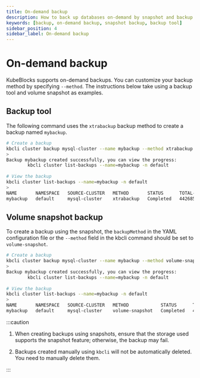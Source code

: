 ```yaml
---
title: On-demand backup
description: How to back up databases on-demand by snapshot and backup tool
keywords: [backup, on-demand backup, snapshot backup, backup tool]
sidebar_position: 4
sidebar_label: On-demand backup
---
```


# On-demand backup

KubeBlocks supports on-demand backups. You can customize your backup method by specifying `--method`. The instructions below take using a backup tool and volume snapshot as examples.

## Backup tool

The following command uses the `xtrabackup` backup method to create a backup named `mybackup`.



```bash
# Create a backup
kbcli cluster backup mysql-cluster --name mybackup --method xtrabackup
>
Backup mybackup created successfully, you can view the progress:
        kbcli cluster list-backups --name=mybackup -n default
        
# View the backup
kbcli cluster list-backups --name=mybackup -n default
>
NAME       NAMESPACE   SOURCE-CLUSTER   METHOD       STATUS      TOTAL-SIZE   DURATION   CREATE-TIME                  COMPLETION-TIME              EXPIRATION
mybackup   default     mysql-cluster    xtrabackup   Completed   4426858      2m8s       Oct 30,2023 15:19 UTC+0800   Oct 30,2023 15:21 UTC+0800
```

## Volume snapshot backup

To create a backup using the snapshot, the `backupMethod` in the YAML configuration file or the `--method` field in the kbcli command should be set to `volume-snapshot`.


```bash
# Create a backup
kbcli cluster backup mysql-cluster --name mybackup --method volume-snapshot
>
Backup mybackup created successfully, you can view the progress:
        kbcli cluster list-backups --name=mybackup -n default
        
# View the backup
kbcli cluster list-backups --name=mybackup -n default
>
NAME       NAMESPACE   SOURCE-CLUSTER   METHOD            STATUS      TOTAL-SIZE   DURATION   CREATE-TIME                  COMPLETION-TIME              EXPIRATION
mybackup   default     mysql-cluster    volume-snapshot   Completed   4426858      2m8s       Oct 30,2023 15:19 UTC+0800   Oct 30,2023 15:21 UTC+0800
```


:::caution

1. When creating backups using snapshots, ensure that the storage used supports the snapshot feature; otherwise, the backup may fail.

2. Backups created manually using `kbcli` will not be automatically deleted. You need to manually delete them.

:::
